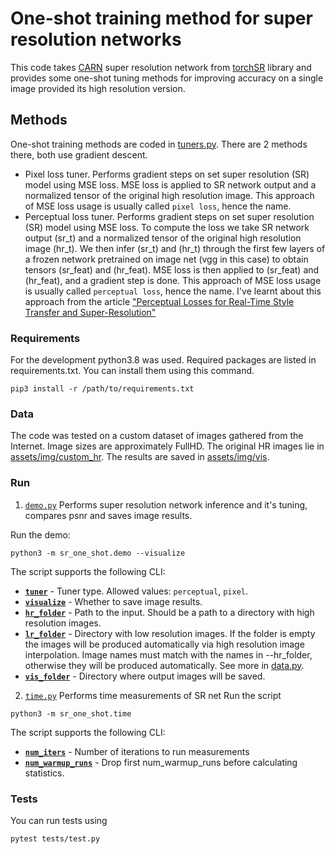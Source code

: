 # One-shot training method for super resolution networks

This code takes [CARN](https://arxiv.org/abs/1803.08664) super resolution network 
from [torchSR](https://github.com/Coloquinte/torchSR) library and provides some one-shot tuning methods 
for improving accuracy on a single image provided its high resolution version.

## Methods

One-shot training methods are coded in [tuners.py](./sr_one_shot/tuners/tuners.py).
There are 2 methods there, both use gradient descent.

* Pixel loss tuner. Performs gradient steps on set super resolution (SR) model using MSE loss.
    MSE loss is applied to SR network output and a normalized tensor of the original high resolution image.
    This approach of MSE loss usage is usually called `pixel loss`, hence the name.
* Perceptual loss tuner. Performs gradient steps on set super resolution (SR) model using MSE loss.
    To compute the loss we take SR network output (sr_t) and a normalized tensor of the original
    high resolution image (hr_t).
    We then infer (sr_t) and (hr_t) through the first few layers of a frozen network pretrained on image net (vgg in
    this case) to obtain tensors (sr_feat) and (hr_feat). MSE loss is then applied to (sr_feat) and (hr_feat), and
    a gradient step is done.
    This approach of MSE loss usage is usually called `perceptual loss`, hence the name.
    I've learnt about this approach from the article
    ["Perceptual Losses for Real-Time Style Transfer and Super-Resolution"](https://arxiv.org/pdf/1603.08155.pdf)

### Requirements

For the development python3.8 was used. Required packages are listed in requirements.txt.
You can install them using this command.
```shell script
pip3 install -r /path/to/requirements.txt
```

### Data

The code was tested on a custom dataset of images gathered from the Internet. Image sizes are approximately FullHD.
The original HR images lie in [assets/img/custom_hr](./assets/img/custom_hr). The results are saved in 
[assets/img/vis](./assets/img/vis).

### Run

1. [`demo.py`](./sr_one_shot/demo.py) Performs super resolution network inference and it's tuning, compares psnr and 
saves image results.

Run the demo:
```shell script
python3 -m sr_one_shot.demo --visualize
```
 
The script supports the following CLI:
 - [__`tuner`__](./sr_one_shot/demo.py#L20) - Tuner type. Allowed values: `perceptual`, `pixel`.
 - [__`visualize`__](./sr_one_shot/demo.py#L30) - Whether to save image results.
 - [__`hr_folder`__](./sr_one_shot/demo.py#L22) - Path to the input. Should be a path to a directory with high resolution images.
 - [__`lr_folder`__](./sr_one_shot/demo.py#L24) - Directory with low resolution images. If the folder is empty the images will be
   produced automatically via high resolution image interpolation. Image names must match with the names in --hr_folder,
   otherwise they will be produced automatically. See more in [data.py](./sr_one_shot/data.py).
 - [__`vis_folder`__](./sr_one_shot/demo.py#L28) - Directory where output images will be saved.

2. [`time.py`](./sr_one_shot/time.py) Performs time measurements of SR net
Run the script
```shell script
python3 -m sr_one_shot.time
```

The script supports the following CLI:
 - [__`num_iters`__](./sr_one_shot/time.py#L16) - Number of iterations to run measurements
 - [__`num_warmup_runs`__](./sr_one_shot/time.py#L18) - Drop first num_warmup_runs before calculating statistics.

### Tests

You can run tests using
```shell script
pytest tests/test.py 
```